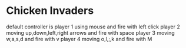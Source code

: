 # Chicken Invaders
default controller is 
player 1 using mouse and fire with left click
player 2 moving up,down,left,right arrows and fire with space
player 3 moving w,a,s,d and fire with v 
player 4 moving o,l,;,k and fire with M
